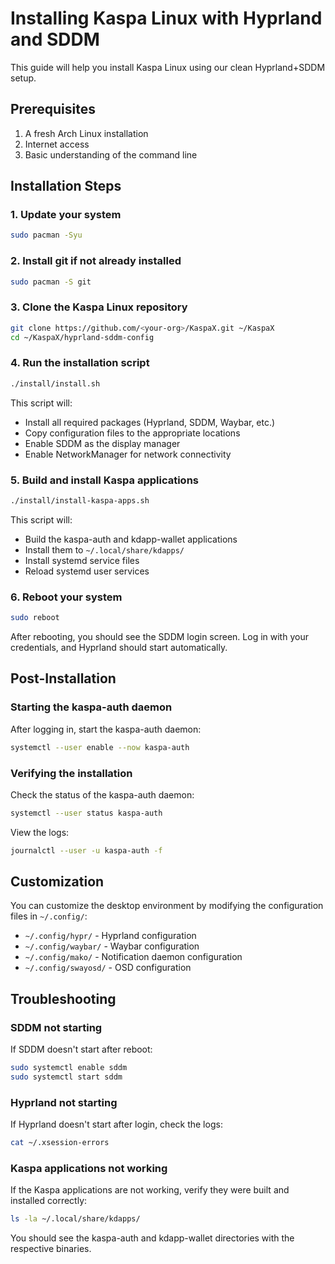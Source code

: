 # Installing Kaspa Linux with Hyprland and SDDM

This guide will help you install Kaspa Linux using our clean Hyprland+SDDM setup.

## Prerequisites

1. A fresh Arch Linux installation
2. Internet access
3. Basic understanding of the command line

## Installation Steps

### 1. Update your system

```bash
sudo pacman -Syu
```

### 2. Install git if not already installed

```bash
sudo pacman -S git
```

### 3. Clone the Kaspa Linux repository

```bash
git clone https://github.com/<your-org>/KaspaX.git ~/KaspaX
cd ~/KaspaX/hyprland-sddm-config
```

### 4. Run the installation script

```bash
./install/install.sh
```

This script will:
- Install all required packages (Hyprland, SDDM, Waybar, etc.)
- Copy configuration files to the appropriate locations
- Enable SDDM as the display manager
- Enable NetworkManager for network connectivity

### 5. Build and install Kaspa applications

```bash
./install/install-kaspa-apps.sh
```

This script will:
- Build the kaspa-auth and kdapp-wallet applications
- Install them to `~/.local/share/kdapps/`
- Install systemd service files
- Reload systemd user services

### 6. Reboot your system

```bash
sudo reboot
```

After rebooting, you should see the SDDM login screen. Log in with your credentials, and Hyprland should start automatically.

## Post-Installation

### Starting the kaspa-auth daemon

After logging in, start the kaspa-auth daemon:

```bash
systemctl --user enable --now kaspa-auth
```

### Verifying the installation

Check the status of the kaspa-auth daemon:

```bash
systemctl --user status kaspa-auth
```

View the logs:

```bash
journalctl --user -u kaspa-auth -f
```

## Customization

You can customize the desktop environment by modifying the configuration files in `~/.config/`:

- `~/.config/hypr/` - Hyprland configuration
- `~/.config/waybar/` - Waybar configuration
- `~/.config/mako/` - Notification daemon configuration
- `~/.config/swayosd/` - OSD configuration

## Troubleshooting

### SDDM not starting

If SDDM doesn't start after reboot:

```bash
sudo systemctl enable sddm
sudo systemctl start sddm
```

### Hyprland not starting

If Hyprland doesn't start after login, check the logs:

```bash
cat ~/.xsession-errors
```

### Kaspa applications not working

If the Kaspa applications are not working, verify they were built and installed correctly:

```bash
ls -la ~/.local/share/kdapps/
```

You should see the kaspa-auth and kdapp-wallet directories with the respective binaries.
